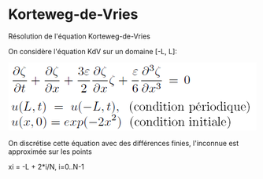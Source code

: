 # Korteweg-de-Vries
Résolution de l'équation Korteweg-de-Vries

On considère l'équation KdV sur un domaine [-L, L]:

<img src="KdV.png">

On discrétise cette équation avec des différences finies, l'inconnue est approximée sur les points

xi = -L + 2*i/N, i=0..N-1
